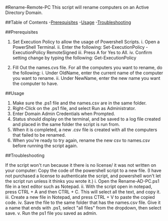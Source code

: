 #Rename-Remote-PC
This script will rename computers on an Active Directory Domain.

##Table of Contents
-[Prerequisites](#prerequisites)
-[Usage](#usage)
-[Troubleshooting](#troubleshooting)

##Prerequisites

1. Set Execution Policy to allow the usage of Powershell Scripts.
   i.    Open a PowerShell Terminal.
   ii.   Enter the following:
         Set-ExecutionPolicy -ExecutionPolicy RemoteSigned
   iii.  Press A for Yes to All.
   iv.   Confirm setting change by typing the following:
         Get-ExecutionPolicy

2. Fill Out the names.cvs file. For all the computers you want to rename, do the following:
   i.    Under OldName, enter the current name of the computer you want to rename.
   ii.   Under NewName, enter the new name you want the computer to have.

##Usage

1. Make sure the .ps1 file and the names.csv are in the same folder.
2. Right-Click on the .ps1 file, and select Run as Administrator.
3. Enter Domain Admin Credentials when Prompted.
4. Status should display on the terminal, and be saved to a log file created and placed in the same folder the script is run from.
5. When it is completed, a new .csv file is created with all the computers that failed to be renamed.
6. When you're ready to try again, rename the new csv to names.csv before running the script again.

##Troubleshooting

If the script won't run because it there is no license/ it was not written on your computer:
Copy the code of the powershell script to a new file. (I have not purchased a license to authenticate the script, and powershell won't let the script run unless it thinks you wrote it.)
   i.    Open the Rename-AD-PC.ps1 file in a text editor such as Notepad.
   ii.   With the script open in notepad, press CTRL + A and then CTRL + C. This will select all the text, and copy it.
   iii.  Create a new file in Notepad, and press CTRL + V to paste the copied code.
   iv.   Save the file to the same folder that has the names.csv file. Give it a name that ends with .ps1, select "all files" from the dropdown, then select save.
   v.    Run the ps1 file you saved as admin. 
